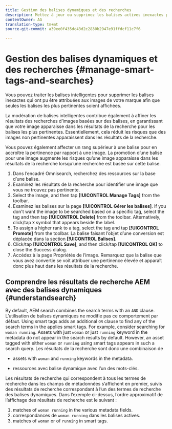 ```yaml
---
title: Gestion des balises dynamiques et des recherches
description: Mettez à jour ou supprimez les balises actives inexactes pour améliorer la pertinence des balises.
contentOwner: AG
translation-type: tm+mt
source-git-commit: a39ee0f435dc43d2c2830b2947e91ffdcf11c7f6

---
```



# Gestion des balises dynamiques et des recherches {#manage-smart-tags-and-searches}

<!--
TBD: This article should be merged into a new, uber article for Smart Tags. Delete this article then. Cloud service article is merged.
-->

Vous pouvez traiter les balises intelligentes pour supprimer les balises inexactes qui ont pu être attribuées aux images de votre marque afin que seules les balises les plus pertinentes soient affichées.

La modération de balises intelligentes contribue également à affiner les résultats des recherches d’images basées sur des balises, en garantissant que votre image apparaisse dans les résultats de la recherche pour les balises les plus pertinentes. Essentiellement, cela réduit les risques que des images non pertinentes apparaissent dans les résultats de la recherche.

Vous pouvez également affecter un rang supérieur à une balise pour en accroître la pertinence par rapport à une image. La promotion d’une balise pour une image augmente les risques qu’une image apparaisse dans les résultats de la recherche lorsqu’une recherche est basée sur cette balise.

1. Dans l’encadré Omnisearch, recherchez des ressources sur la base d’une balise.
1. Examinez les résultats de la recherche pour identifier une image que vous ne trouvez pas pertinente.
1. Select the image, and then tap **[!UICONTROL Manage Tags]** from the toolbar.
1. Examinez les balises sur la page **[!UICONTROL Gérer les balises]**. If you don&#39;t want the image to be searched based on a specific tag, select the tag and then tap **[!UICONTROL Delete]** from the toolbar. Alternatively, click/tap `X` symbol that appears beside the label.
1. To assign a higher rank to a tag, select the tag and tap **[!UICONTROL Promote]** from the toolbar. La balise faisant l’objet d’une conversion est déplacée dans la section **[!UICONTROL Balises]**.
1. Click/tap **[!UICONTROL Save]**, and then click/tap **[!UICONTROL OK]** to close the Success dialog.
1. Accédez à la page Propriétés de l’image. Remarquez que la balise que vous avez convertie se voit attribuer une pertinence élevée et apparaît donc plus haut dans les résultats de la recherche.

## Comprendre les résultats de recherche AEM avec des balises dynamiques {#understandsearch}

By default, AEM search combines the search terms with an `AND` clause. L’utilisation de balises dynamiques ne modifie pas ce comportement par défaut. Using smart tags adds an additional `OR` clause to find any of the search terms in the applies smart tags. For example, consider searching for `woman running`. Assets with just `woman` or just `running` keyword in the metadata do not appear in the search results by default. However, an asset tagged with either `woman` or `running` using smart tags appears in such a search query. Les résultats de la recherche sont donc une combinaison de

* assets with `woman` and `running` keywords in the metadata.

* ressources avec balise dynamique avec l’un des mots-clés.

Les résultats de recherche qui correspondent à tous les termes de recherche dans les champs de métadonnées s’affichent en premier, suivis des résultats de recherche correspondant à l’un des termes de recherche des balises dynamiques. Dans l’exemple ci-dessus, l’ordre approximatif de l’affichage des résultats de recherche est le suivant :

1. matches of `woman running` in the various metadata fields.
1. correspondances de `woman running` dans les balises actives.
1. matches of `woman` or of `running` in smart tags.
